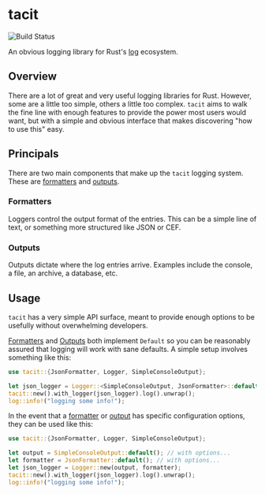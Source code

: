 tacit
=====
![Build Status](https://github.com/rustysec/tacit-rs/actions/workflows/main.yml/badge.svg)

An obvious logging library for Rust's [log](https://crates.io/crates/log) ecosystem.

## Overview
There are a lot of great and very useful logging libraries for Rust.
However, some are a little too simple, others a little too complex.
`tacit` aims to walk the fine line with enough features to provide
the power most users would want, but with a simple and obvious
interface that makes discovering "how to use this" easy.


## Principals
There are two main components that make up the `tacit` logging system.
These are [formatters](#formatters) and [outputs](#outputs).


### Formatters 
Loggers control the output format of the entries. This can be a simple
line of text, or something more structured like JSON or CEF.


### Outputs
Outputs dictate where the log entries arrive. Examples include the console,
a file, an archive, a database, etc.


## Usage
`tacit` has a very simple API surface, meant to provide enough options to be 
usefully without overwhelming developers. 

[Formatters](#formatters) and [Outputs](#outputs) both implement `Default` so
you can be reasonably assured that logging will work with sane defaults. A
simple setup involves something like this:

```rust
use tacit::{JsonFormatter, Logger, SimpleConsoleOutput};

let json_logger = Logger::<SimpleConsoleOutput, JsonFormatter>::default();
tacit::new().with_logger(json_logger).log().unwrap();
log::info!("logging some info!");
```

In the event that a [formatter](#formatters) or [output](#outputs) has specific
configuration options, they can be used like this:

```rust
use tacit::{JsonFormatter, Logger, SimpleConsoleOutput};

let output = SimpleConsoleOutput::default(); // with options...
let formatter = JsonFormatter::default(); // with options...
let json_logger = Logger::new(output, formatter);
tacit::new().with_logger(json_logger).log().unwrap();
log::info!("logging some info!");
```

